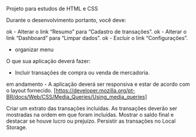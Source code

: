Projeto para estudos de HTML e CSS 

Durante o desenvolvimento portanto, você deve:

ok - Alterar o link “Resumo” para “Cadastro de transações”.
ok - Alterar o link “Dashboard” para “Limpar dados”.
ok - Excluir o link “Configurações”.

- organizar menu

O que sua aplicação deverá fazer:

- Incluir transações de compra ou venda de mercadoria.

em andamento - A aplicação deverá ser responsiva e estar de acordo com o layout fornecido.
[https://developer.mozilla.org/pt-BR/docs/Web/CSS/Media_Queries/Using_media_queries]

Criar um extrato das transações incluídas. As transações deverão ser mostradas na ordem em que foram incluídas.
Mostrar o saldo final e destacar se houve lucro ou prejuízo.
Persistir as transações no Local Storage.

